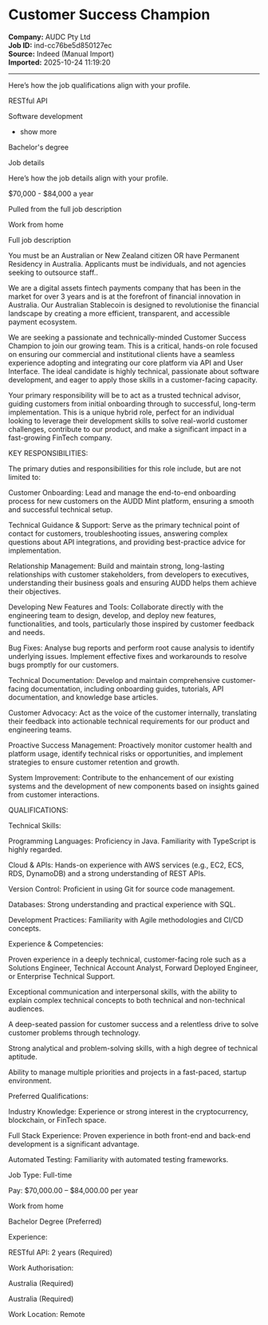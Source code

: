# Customer Success Champion

**Company:** AUDC Pty Ltd  
**Job ID:** ind-cc76be5d850127ec  
**Source:** Indeed (Manual Import)  
**Imported:** 2025-10-24 11:19:20

---

Here’s how the job qualifications align with your profile.

RESTful API

Software development

+ show more

Bachelor's degree

Job details

Here’s how the job details align with your profile.

$70,000 - $84,000 a year

Pulled from the full job description

Work from home

Full job description

You must be an Australian or New Zealand citizen OR have Permanent Residency in Australia. Applicants must be individuals, and not agencies seeking to outsource staff..

We are a digital assets fintech payments company that has been in the market for over 3 years and is at the forefront of financial innovation in Australia. Our Australian Stablecoin is designed to revolutionise the financial landscape by creating a more efficient, transparent, and accessible payment ecosystem.

We are seeking a passionate and technically-minded Customer Success Champion to join our growing team. This is a critical, hands-on role focused on ensuring our commercial and institutional clients have a seamless experience adopting and integrating our core platform via API and User Interface. The ideal candidate is highly technical, passionate about software development, and eager to apply those skills in a customer-facing capacity.

Your primary responsibility will be to act as a trusted technical advisor, guiding customers from initial onboarding through to successful, long-term implementation. This is a unique hybrid role, perfect for an individual looking to leverage their development skills to solve real-world customer challenges, contribute to our product, and make a significant impact in a fast-growing FinTech company.

KEY RESPONSIBILITIES:

The primary duties and responsibilities for this role include, but are not limited to:

Customer Onboarding: Lead and manage the end-to-end onboarding process for new customers on the AUDD Mint platform, ensuring a smooth and successful technical setup.

Technical Guidance & Support: Serve as the primary technical point of contact for customers, troubleshooting issues, answering complex questions about API integrations, and providing best-practice advice for implementation.

Relationship Management: Build and maintain strong, long-lasting relationships with customer stakeholders, from developers to executives, understanding their business goals and ensuring AUDD helps them achieve their objectives.

Developing New Features and Tools: Collaborate directly with the engineering team to design, develop, and deploy new features, functionalities, and tools, particularly those inspired by customer feedback and needs.

Bug Fixes: Analyse bug reports and perform root cause analysis to identify underlying issues. Implement effective fixes and workarounds to resolve bugs promptly for our customers.

Technical Documentation: Develop and maintain comprehensive customer-facing documentation, including onboarding guides, tutorials, API documentation, and knowledge base articles.

Customer Advocacy: Act as the voice of the customer internally, translating their feedback into actionable technical requirements for our product and engineering teams.

Proactive Success Management: Proactively monitor customer health and platform usage, identify technical risks or opportunities, and implement strategies to ensure customer retention and growth.

System Improvement: Contribute to the enhancement of our existing systems and the development of new components based on insights gained from customer interactions.

QUALIFICATIONS:

Technical Skills:

Programming Languages: Proficiency in Java. Familiarity with TypeScript is highly regarded.

Cloud & APIs: Hands-on experience with AWS services (e.g., EC2, ECS, RDS, DynamoDB) and a strong understanding of REST APIs.

Version Control: Proficient in using Git for source code management.

Databases: Strong understanding and practical experience with SQL.

Development Practices: Familiarity with Agile methodologies and CI/CD concepts.

Experience & Competencies:

Proven experience in a deeply technical, customer-facing role such as a Solutions Engineer, Technical Account Analyst, Forward Deployed Engineer, or Enterprise Technical Support.

Exceptional communication and interpersonal skills, with the ability to explain complex technical concepts to both technical and non-technical audiences.

A deep-seated passion for customer success and a relentless drive to solve customer problems through technology.

Strong analytical and problem-solving skills, with a high degree of technical aptitude.

Ability to manage multiple priorities and projects in a fast-paced, startup environment.

Preferred Qualifications:

Industry Knowledge: Experience or strong interest in the cryptocurrency, blockchain, or FinTech space.

Full Stack Experience: Proven experience in both front-end and back-end development is a significant advantage.

Automated Testing: Familiarity with automated testing frameworks.

Job Type: Full-time

Pay: $70,000.00 – $84,000.00 per year

Work from home

Bachelor Degree (Preferred)

Experience:

RESTful API: 2 years (Required)

Work Authorisation:

Australia (Required)

Australia (Required)

Work Location: Remote
